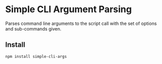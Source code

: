 # Simple CLI Argument Parsing

Parses command line arguments to the script call with the set of options and sub-commands given.

## Install

```sh
npm install simple-cli-args
```
